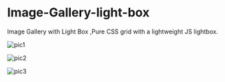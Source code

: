# Image-Gallery-light-box
Image Gallery with Light Box ,Pure CSS grid with a lightweight JS lightbox.

![pic1](https://github.com/user-attachments/assets/bab44730-6307-41d2-a8b2-e168b7e6b057)


![pic2](https://github.com/user-attachments/assets/784fbdd2-348a-4538-90fc-17bd891dc199)


![pic3](https://github.com/user-attachments/assets/4764f545-54e1-495f-8b82-3f216af25308)
